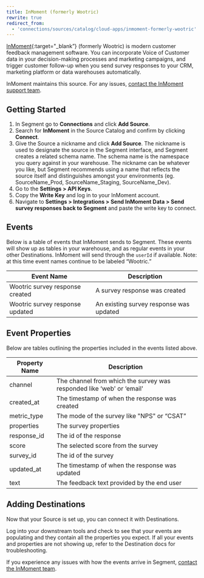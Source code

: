 ```yaml
---
title: InMoment (formerly Wootric)
rewrite: true
redirect_from:
  - 'connections/sources/catalog/cloud-apps/inmoment-formerly-wootric'
---
```


[InMoment](https://wootric.com/?utm_source=segmentio&utm_medium=docs&utm_campaign=partners){:target="_blank”} (formerly Wootric) is modern customer feedback management software. You can incorporate Voice of Customer data in your decision-making processes and marketing campaigns, and trigger customer follow-up when you send survey responses to your CRM, marketing platform or data warehouses automatically.

InMoment maintains this source. For any issues, [contact the InMoment support team](mailto:support@wootric.com).

## Getting Started

1. In Segment go to **Connections** and click **Add Source**.
2. Search for **InMoment** in the Source Catalog and confirm by clicking **Connect**.
3. Give the Source a nickname and click **Add Source**. The nickname is used to designate the source in the Segment interface, and Segment creates a related schema name. The schema name is the namespace you query against in your warehouse. The nickname can be whatever you like, but Segment recommends using a name that reflects the source itself and distinguishes amongst your environments (eg. SourceName_Prod, SourceName_Staging, SourceName_Dev).
4. Go to the **Settings > API Keys**. 
5. Copy the **Write Key** and log in to your InMoment account. 
6. Navigate to **Settings > Integrations > Send InMoment Data > Send survey responses back to Segment** and paste the write key to connect.

## Events

Below is a table of events that InMoment sends to Segment. These events will show up as tables in your warehouse, and as regular events in your other Destinations. InMoment will send through the `userId` if available. Note: at this time event names continue to be labeled “Wootric.”


| Event Name                      | Description                             |
| ------------------------------- | --------------------------------------- |
| Wootric survey response created | A survey response was created           |
| Wootric survey response updated | An existing survey response was updated |

## Event Properties

Below are tables outlining the properties included in the events listed above.

| Property Name | Description                                                           |
| ------------- | --------------------------------------------------------------------- |
| channel       | The channel from which the survey was responded like ‘web' or ‘email' |
| created_at    | The timestamp of when the response was created                        |
| metric_type   | The mode of the survey like "NPS" or “CSAT”                           |
| properties    | The survey properties                                                 |
| response_id   | The id of the response                                                |
| score         | The selected score from the survey                                    |
| survey_id     | The id of the survey                                                  |
| updated_at    | The timestamp of when the response was updated                        |
| text          | The feedback text provided by the end user                            |


## Adding Destinations

Now that your Source is set up, you can connect it with Destinations.

Log into your downstream tools and check to see that your events are populating and they contain all the properties you expect. If all your events and properties are not showing up, refer to the Destination docs for troubleshooting.

If you experience any issues with how the events arrive in Segment, [contact the InMoment team](mailto:support@wootric.com).
